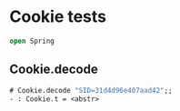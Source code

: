 # Cookie tests

```ocaml
open Spring
```
## Cookie.decode

```ocaml
# Cookie.decode "SID=31d4d96e407aad42";;
- : Cookie.t = <abstr>
```
